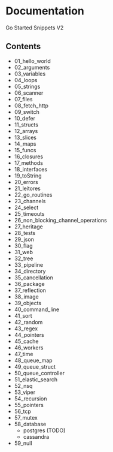 # Documentation
Go Started Snippets V2

## Contents
- 01_hello_world
- 02_arguments
- 03_variables
- 04_loops
- 05_strings
- 06_scanner
- 07_files
- 08_fetch_http
- 09_switch
- 10_defer
- 11_structs
- 12_arrays
- 13_slices
- 14_maps
- 15_funcs
- 16_closures
- 17_methods
- 18_interfaces
- 19_toString
- 20_errors
- 21_leitores
- 22_go_routines
- 23_channels
- 24_select
- 25_timeouts
- 26_non_blocking_channel_operations
- 27_heritage
- 28_tests
- 29_json
- 30_flag
- 31_web
- 32_tree
- 33_pipeline
- 34_directory
- 35_cancellation
- 36_package
- 37_reflection
- 38_image
- 39_objects
- 40_command_line
- 41_sort
- 42_random
- 43_regex
- 44_pointers
- 45_cache
- 46_workers
- 47_time
- 48_queue_map
- 49_queue_struct
- 50_queue_controller
- 51_elastic_search
- 52_nsq
- 53_viper
- 54_recursion
- 55_pointers
- 56_tcp
- 57_mutex
- 58_database
    - postgres (TODO)
    - cassandra
- 59_null
